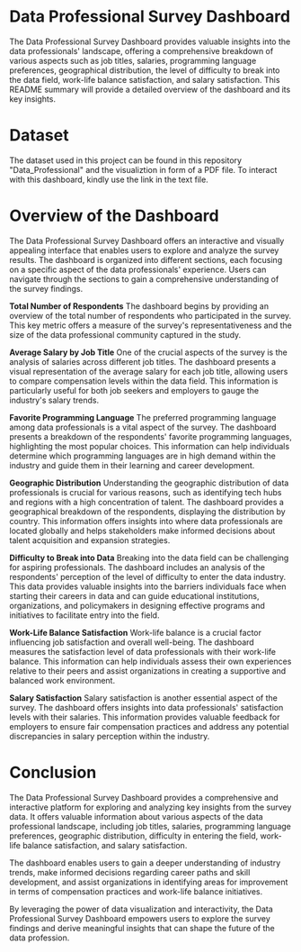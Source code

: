 # Data Professional Survey Dashboard


The Data Professional Survey Dashboard provides valuable insights into the data professionals' landscape, offering a comprehensive breakdown of various aspects such as job titles, salaries, programming language preferences, geographical distribution, the level of difficulty to break into the data field, work-life balance satisfaction, and salary satisfaction. This README summary will provide a detailed overview of the dashboard and its key insights.

# Dataset

The dataset used in this project can be found in this repository "Data_Professional" and the visualiztion in form of a PDF file. To interact with this dashboard, kindly use the link in the text file.


# Overview of the Dashboard


The Data Professional Survey Dashboard offers an interactive and visually appealing interface that enables users to explore and analyze the survey results. The dashboard is organized into different sections, each focusing on a specific aspect of the data professionals' experience. Users can navigate through the sections to gain a comprehensive understanding of the survey findings.

**Total Number of Respondents** The dashboard begins by providing an overview of the total number of respondents who participated in the survey. This key metric offers a measure of the survey's representativeness and the size of the data professional community captured in the study.

**Average Salary by Job Title** One of the crucial aspects of the survey is the analysis of salaries across different job titles. The dashboard presents a visual representation of the average salary for each job title, allowing users to compare compensation levels within the data field. This information is particularly useful for both job seekers and employers to gauge the industry's salary trends.

**Favorite Programming Language** The preferred programming language among data professionals is a vital aspect of the survey. The dashboard presents a breakdown of the respondents' favorite programming languages, highlighting the most popular choices. This information can help individuals determine which programming languages are in high demand within the industry and guide them in their learning and career development.

**Geographic Distribution** Understanding the geographic distribution of data professionals is crucial for various reasons, such as identifying tech hubs and regions with a high concentration of talent. The dashboard provides a geographical breakdown of the respondents, displaying the distribution by country. This information offers insights into where data professionals are located globally and helps stakeholders make informed decisions about talent acquisition and expansion strategies.

**Difficulty to Break into Data** Breaking into the data field can be challenging for aspiring professionals. The dashboard includes an analysis of the respondents' perception of the level of difficulty to enter the data industry. This data provides valuable insights into the barriers individuals face when starting their careers in data and can guide educational institutions, organizations, and policymakers in designing effective programs and initiatives to facilitate entry into the field.

**Work-Life Balance Satisfaction** Work-life balance is a crucial factor influencing job satisfaction and overall well-being. The dashboard measures the satisfaction level of data professionals with their work-life balance. This information can help individuals assess their own experiences relative to their peers and assist organizations in creating a supportive and balanced work environment.

**Salary Satisfaction** Salary satisfaction is another essential aspect of the survey. The dashboard offers insights into data professionals' satisfaction levels with their salaries. This information provides valuable feedback for employers to ensure fair compensation practices and address any potential discrepancies in salary perception within the industry.

# Conclusion

The Data Professional Survey Dashboard provides a comprehensive and interactive platform for exploring and analyzing key insights from the survey data. It offers valuable information about various aspects of the data professional landscape, including job titles, salaries, programming language preferences, geographic distribution, difficulty in entering the field, work-life balance satisfaction, and salary satisfaction.

The dashboard enables users to gain a deeper understanding of industry trends, make informed decisions regarding career paths and skill development, and assist organizations in identifying areas for improvement in terms of compensation practices and work-life balance initiatives.

By leveraging the power of data visualization and interactivity, the Data Professional Survey Dashboard empowers users to explore the survey findings and derive meaningful insights that can shape the future of the data profession.